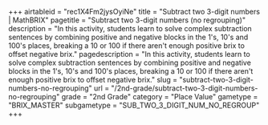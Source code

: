 +++
airtableid = "rec1X4Fm2jysOyiNe"
title = "Subtract two 3-digit numbers | MathBRIX"
pagetitle = "Subtract two 3-digit numbers (no regrouping)"
description = "In this activity, students learn to solve complex subtraction sentences by combining positive and negative blocks in the 1's, 10's and 100's places, breaking a 10 or 100 if there aren't enough positive brix to offset negative brix."
pagedescription = "In this activity, students learn to solve complex subtraction sentences by combining positive and negative blocks in the 1's, 10's and 100's places, breaking a 10 or 100 if there aren't enough positive brix to offset negative brix."
slug = "subtract-two-3-digit-numbers-no-regrouping"
url = "/2nd-grade/subtract-two-3-digit-numbers-no-regrouping"
grade = "2nd Grade"
category = "Place Value"
gametype = "BRIX_MASTER"
subgametype = "SUB_TWO_3_DIGIT_NUM_NO_REGROUP"
+++